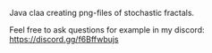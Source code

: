 Java claa creating png-files of stochastic fractals.

Feel free to ask questions for example in my discord: https://discord.gg/f6Bffwbujs
